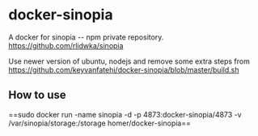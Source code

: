 docker-sinopia
==============
A docker for sinopia -- npm private repository. 
https://github.com/rlidwka/sinopia

Use newer version of ubuntu, nodejs and remove some extra steps from 
https://github.com/keyvanfatehi/docker-sinopia/blob/master/build.sh

## How to use
==sudo docker run -name sinopia -d -p 4873:docker-sinopia/4873 -v /var/sinopia/storage:/storage homer/docker-sinopia==
